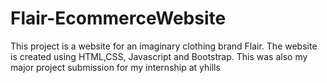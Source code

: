 # Flair-EcommerceWebsite
This project is a website for an imaginary clothing brand Flair. The website is created using HTML,CSS, Javascript and Bootstrap.
This was also my major project submission for my internship at yhills
